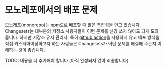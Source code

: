 # 모노레포에서의 배포 문제

모노레포(monorepo)는 npm으로 배포할 때 많은 복잡성을 안고 있습니다. Changesets는 대부분의 저장소 사용자들이 이런 문제를 신경 쓰지 않아도 되게 도와줍니다. 하지만 저장소 유지 관리자, 특히 [github action](https://github.com/changesets/action/)을 사용하지 않고 배포 방식을 직접 커스터마이징하고자 하는 사람들은 Changesets가 어떤 문제를 해결해 주는지 이해하는 것이 좋습니다.

TODO: 내용을 더 추가해야 합니다 (아직 완성되지 않아 죄송합니다).

